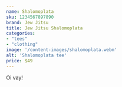 ```yaml
---
name: Shalomoplata
sku: 1234567897890
brand: Jew Jitsu
title: Jew Jitsu Shalomoplata
categories:
- "tees"
- "clothing"
image: '/content-images/shalomoplata.webm'
alt: 'Shalomoplata tee'
price: $49
---
```


Oi vay!
